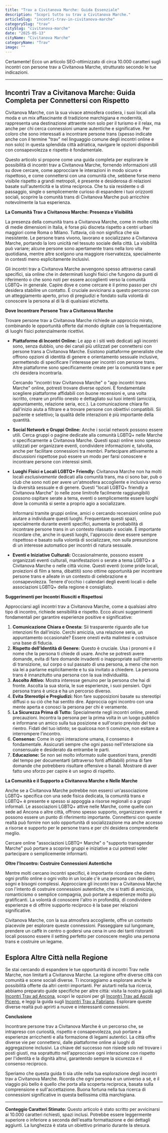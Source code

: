 ```yaml
---
title: "Trav a Civitanova Marche: Guida Essenziale"
description: "Scopri tutto su trav a Civitanova Marche."
articleSlug: "incontri-trav-in-civitanova-marche" 
categorySlug: "trav"
citySlug: "civitanova-marche"
date: "2025-05-13"
cityName: "Civitanova Marche"
categoryName: "Trav"
image: ""
---
```


Certamente! Ecco un articolo SEO-ottimizzato di circa 10.000 caratteri sugli incontri con persone trav a Civitanova Marche, strutturato secondo le tue indicazioni.

---

## Incontri Trav a Civitanova Marche: Guida Completa per Connettersi con Rispetto

Civitanova Marche, con la sua vivace atmosfera costiera, i suoi locali alla moda e un mix affascinante di tradizione marchigiana e modernità, rappresenta una destinazione attraente non solo per il turismo e il relax, ma anche per chi cerca connessioni umane autentiche e significative. Per coloro che sono interessati a incontrare persone trans (spesso indicate anche con il termine "trav" nel linguaggio comune degli incontri online e non solo) in questa splendida città adriatica, navigare le opzioni disponibili con consapevolezza e rispetto è fondamentale.

Questo articolo si propone come una guida completa per esplorare le possibilità di incontri trav a Civitanova Marche, fornendo informazioni utili su dove cercare, come approcciare le interazioni in modo sicuro e rispettoso, e come connettersi con una comunità che, sebbene forse meno visibile rispetto a grandi metropoli, è presente e desiderosa di relazioni basate sull'autenticità e la stima reciproca. Che tu sia residente o di passaggio, single o semplicemente curioso di espandere i tuoi orizzonti sociali, scoprire la comunità trans di Civitanova Marche può arricchire notevolmente la tua esperienza.

**La Comunità Trav a Civitanova Marche: Presenza e Visibilità**

La presenza della comunità trans a Civitanova Marche, come in molte città di medie dimensioni in Italia, è forse più discreta rispetto a centri urbani maggiori come Roma o Milano. Tuttavia, ciò non significa che sia inesistente. Le persone trans vivono, lavorano e socializzano a Civitanova Marche, portando la loro unicità nel tessuto sociale della città. La visibilità può variare; alcune persone sono apertamente trans nella loro vita quotidiana, mentre altre scelgono una maggiore riservatezza, specialmente in contesti meno esplicitamente inclusivi.

Gli incontri trav a Civitanova Marche avvengono spesso attraverso canali specifici, sia online che in determinati luoghi fisici che fungono da punti di riferimento o che sono noti per essere accoglienti verso la comunità LGBTQ+ in generale. Capire dove e come cercare è il primo passo per chi desidera stabilire un contatto. È cruciale avvicinarsi a questo percorso con un atteggiamento aperto, privo di pregiudizi e fondato sulla volontà di conoscere la persona al di là di qualsiasi etichetta.

**Dove Incontrare Persone Trav a Civitanova Marche**

Trovare persone trav a Civitanova Marche richiede un approccio mirato, combinando le opportunità offerte dal mondo digitale con la frequentazione di luoghi fisici potenzialmente ricettivi.

*   **Piattaforme di Incontri Online:**
    Le app e i siti web dedicati agli incontri sono, senza dubbio, uno dei canali più utilizzati per connettersi con persone trans a Civitanova Marche. Esistono piattaforme generaliste che offrono opzioni di identità di genere e orientamento sessuale inclusive, permettendo di specificare l'interesse per incontri con persone trans. Altre piattaforme sono specificamente create per la comunità trans e per chi desidera incontrarla.

    Cercando "incontri trav Civitanova Marche" o "app incontri trans Marche" online, potresti trovare diverse opzioni. È fondamentale scegliere piattaforme affidabili con buone recensioni e, una volta iscritto, creare un profilo onesto e dettagliato sui tuoi intenti (amicizia, appuntamento, relazione seria, ecc.). La comunicazione chiara fin dall'inizio aiuta a filtrare e a trovare persone con obiettivi compatibili. Sii paziente e selettivo; la qualità delle interazioni è più importante della quantità.

*   **Social Network e Gruppi Online:**
    Anche i social network possono essere utili. Cerca gruppi o pagine dedicate alla comunità LGBTQ+ nelle Marche o specificamente a Civitanova Marche. Questi spazi online sono spesso utilizzati per organizzare eventi, condividere informazioni e, talvolta, anche per facilitare connessioni tra membri. Partecipare attivamente a discussioni rispettose può essere un modo per farsi conoscere e incontrare persone con interessi simili.

*   **Luoghi Fisici e Locali LGBTQ+ Friendly:**
    Civitanova Marche non ha molti locali *esclusivamente* dedicati alla comunità trans, ma ci sono bar, pub o club che sono noti per avere un'atmosfera accogliente e inclusiva verso la diversità sessuale e di genere. Questi "locali LGBTQ+ friendly a Civitanova Marche" (o nelle zone limitrofe facilmente raggiungibili) possono ospitare serate a tema, eventi o semplicemente essere luoghi dove la comunità si sente a proprio agio a socializzare.

    Informarsi tramite gruppi online, amici o cercando recensioni online può aiutare a individuare questi luoghi. Frequentare questi spazi, specialmente durante eventi specifici, aumenta le probabilità di incontrare persone trans in un contesto rilassato e sociale. È importante ricordare che, anche in questi luoghi, l'approccio deve essere sempre rispettoso e basato sulla volontà di socializzare, non sulla presunzione di un interesse automatico per incontri di natura sessuale.

*   **Eventi e Iniziative Culturali:**
    Occasionalmente, possono essere organizzati eventi culturali, manifestazioni o serate a tema LGBTQ+ a Civitanova Marche o nelle città vicine. Questi eventi (come pride locali, proiezioni di film a tema, dibattiti) sono ottime opportunità per incontrare persone trans e alleate in un contesto di celebrazione e consapevolezza. Tenere d'occhio i calendari degli eventi locali o delle associazioni LGBTQ+ della regione è consigliato.

**Suggerimenti per Incontri Riusciti e Rispettosi**

Approcciarsi agli incontri trav a Civitanova Marche, come a qualsiasi altro tipo di incontro, richiede sensibilità e rispetto. Ecco alcuni suggerimenti fondamentali per garantire esperienze positive e significative:

1.  **Comunicazione Chiara e Onesta:** Sii trasparente riguardo alle tue intenzioni fin dall'inizio. Cerchi amicizia, una relazione seria, un appuntamento occasionale? Essere onesti evita malintesi e costruisce una base di fiducia.
2.  **Rispetto dell'Identità di Genere:** Questo è cruciale. Usa i pronomi e il nome che la persona ti chiede di usare. Anche se potresti avere domande, evita di fare domande invadenti o inappropriate sull'intervento di transizione, sul corpo o sul passato di una persona, a meno che non sia lei a parlarne esplicitamente e tu sia invitato a chiedere. La persona trans è innanzitutto una persona con la sua individualità.
3.  **Ascolto Attivo:** Mostra interesse genuino per la persona che hai di fronte. Ascolta la sua storia, le sue esperienze, i suoi pensieri. Ogni persona trans è unica e ha un percorso diverso.
4.  **Evita Stereotipi e Pregiudizi:** Non fare supposizioni basate su stereotipi diffusi o su ciò che hai sentito dire. Approccia ogni incontro con una mente aperta e conosci la persona per chi è veramente.
5.  **La Sicurezza Prima di Tutto:** Specialmente negli incontri online, prendi precauzioni. Incontra la persona per la prima volta in un luogo pubblico e informane un amico sulla tua posizione e sull'orario previsto del tuo rientro. Fidati del tuo istinto; se qualcosa non ti convince, non esitare a interrompere l'incontro.
6.  **Consenso:** Come in ogni interazione umana, il consenso è fondamentale. Assicurati sempre che ogni passo nell'interazione sia consensuale e desiderato da entrambe le parti.
7.  **Educazione:** Se non sei molto informato sulle questioni trans, prenditi del tempo per documentarti (attraverso fonti affidabili) prima di fare domande che potrebbero risultare offensive o banali. Mostrare di aver fatto uno sforzo per capire è un segno di rispetto.

**La Comunità e il Supporto a Civitanova Marche e Nelle Marche**

Anche se a Civitanova Marche potrebbe non esserci un'associazione LGBTQ+ specifica con una sede fisica dedicata, la comunità trans e LGBTQ+ è presente e spesso si appoggia a risorse regionali o a gruppi informali. Le associazioni LGBTQ+ attive nelle Marche, come quelle con sede ad Ancona o altre città, offrono spesso supporto, organizzano eventi e possono essere un punto di riferimento importante. Connettersi con queste realtà può fornire non solo opportunità di socializzazione ma anche accesso a risorse e supporto per le persone trans e per chi desidera comprenderle meglio.

Cercare online "associazioni LGBTQ+ Marche" o "supporto transgender Marche" può portare a scoprire gruppi e iniziative a cui potresti voler partecipare o semplicemente informarti.

**Oltre l'Incontro: Costruire Connessioni Autentiche**

Mentre molti cercano incontri specifici, è importante ricordare che dietro ogni profilo online o ogni volto in un locale c'è una persona con desideri, sogni e bisogni complessi. Approcciare gli incontri trav a Civitanova Marche con l'intento di costruire connessioni autentiche, che si tratti di amicizia, romanticismo o semplice compagnia, può portare a esperienze molto più gratificanti. La volontà di conoscere l'altro in profondità, di condividere esperienze e di offrire supporto reciproco è la base per relazioni significative.

Civitanova Marche, con la sua atmosfera accogliente, offre un contesto piacevole per esplorare queste connessioni. Passeggiare sul lungomare, prendere un caffè in centro o godersi una cena in uno dei tanti ristoranti locali possono essere il setting perfetto per conoscere meglio una persona trans e costruire un legame.

## Esplora Altre Città nella Regione

Se stai cercando di espandere le tue opportunità di incontri Trav nelle Marche, non limitarti a Civitanova Marche. La regione offre diverse città con comunità e scene sociali diverse. Ti incoraggiamo a esplorare anche le possibilità offerte da altri centri importanti. Per aiutarti nella tua ricerca, abbiamo preparato guide specifiche per altre città: visita la nostra guida agli [Incontri Trav ad Ancona](/ancona/trav/incontri-trav-in-ancona), scopri le opzioni per gli [Incontri Trav ad Ascoli Piceno](/ascoli-piceno/trav/incontri-trav-in-ascoli-piceno), e leggi la guida sugli [Incontri Trav a Fabriano](/fabriano/trav/incontri-trav-in-fabriano). Esplorare queste diverse realtà può aprirti a nuove e interessanti connessioni.

**Conclusione**

Incontrare persone trav a Civitanova Marche è un percorso che, se intrapreso con curiosità, rispetto e consapevolezza, può portare a esperienze arricchenti e alla formazione di legami autentici. La città offre diverse vie per connettersi, dalle piattaforme online ai luoghi di aggregazione inclusivi. La chiave del successo non risiede solo nel trovare i posti giusti, ma soprattutto nell'approcciare ogni interazione con rispetto per l'identità e la dignità altrui, garantendo sempre la sicurezza e il consenso reciproco.

Speriamo che questa guida ti sia utile nella tua esplorazione degli incontri trav a Civitanova Marche. Ricorda che ogni persona è un universo a sé, e il viaggio più bello è quello che porta alla scoperta reciproca, basata sulla comprensione e sull'accettazione. Buona fortuna nella tua ricerca di connessioni significative in questa bellissima città marchigiana.

---

**Conteggio Caratteri Stimato:** Questo articolo è stato scritto per avvicinarsi ai 10.000 caratteri richiesti, spazi inclusi. Potrebbe essere leggermente superiore o inferiore a seconda dell'esatta formattazione e dei dettagli aggiunti. La lunghezza è stata un obiettivo primario durante la stesura.
